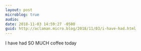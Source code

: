 ```yaml
---
layout: post
microblog: true
audio: 
date: 2018-11-03 14:59:27 -0500
guid: http://aclaman.micro.blog/2018/11/03/i-have-had.html
---
```

I have had SO MUCH coffee today
